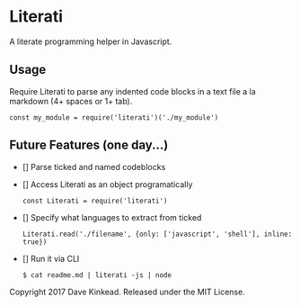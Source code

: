 # Literati

A literate programming helper in Javascript. 


## Usage

Require Literati to parse any indented code blocks in a text file a la markdown (4+ spaces or 1+ tab).

    const my_module = require('literati')('./my_module')


## Future Features (one day...)

- [] Parse ticked and named codeblocks

- [] Access Literati as an object programatically

      const Literati = require('literati')

- [] Specify what languages to extract from ticked

      Literati.read('./filename', {only: ['javascript', 'shell'], inline: true})

- [] Run it via CLI

      $ cat readme.md | literati -js | node

Copyright 2017 Dave Kinkead. Released under the MIT License.